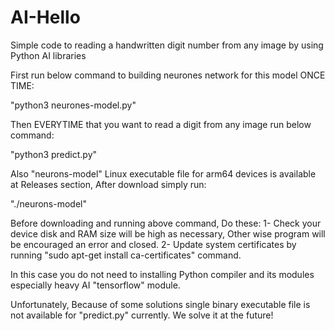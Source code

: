# AI-Hello
Simple code to reading a handwritten digit number from any image by using Python AI libraries

First run below command to building neurones network for this model ONCE TIME:

"python3 neurones-model.py"

Then EVERYTIME that you want to read a digit from any image run below command:

"python3 predict.py"

Also "neurons-model" Linux executable file for arm64 devices is available at Releases section, After download simply run:

"./neurons-model"

Before downloading and running above command, Do these:
1- Check your device disk and RAM size will be high as necessary, Other wise program will be encouraged an error and closed.
2- Update system certificates by running "sudo apt-get install ca-certificates" command.

In this case you do not need to installing Python compiler and its modules especially heavy AI "tensorflow" module.

Unfortunately, Because of some solutions single binary executable file is not available for "predict.py" currently. We solve it at the future!
